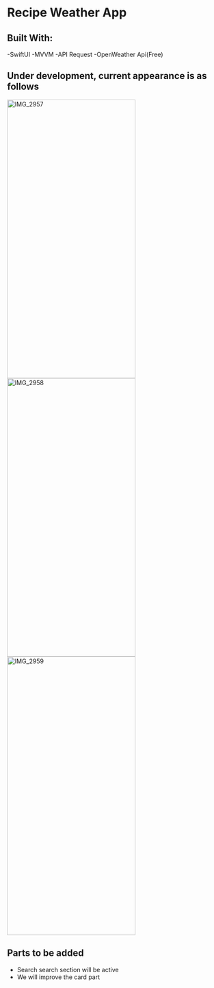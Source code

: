 # Recipe Weather App

## Built With:

-SwiftUI 
-MVVM 
-API Request 
-OpenWeather Api(Free)

## Under development, current appearance is as follows

<img width="300" height="649" alt="IMG_2957" src="https://github.com/user-attachments/assets/519258e6-5b02-44ed-8311-8d650fa9ef8d" />
<img width="300" height="649" alt="IMG_2958" src="https://github.com/user-attachments/assets/b1bf2946-5bc1-430c-b076-b7ea8ba9ff4c" />
<img width="300" height="649" alt="IMG_2959" src="https://github.com/user-attachments/assets/2cec1f4f-6ab1-46f0-a1b3-f0eb998208f2" />

## Parts to be added

- Search search section will be active
- We will improve the card part

